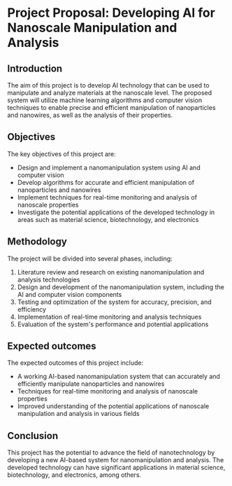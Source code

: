 # Project Proposal: Developing AI for Nanoscale Manipulation and Analysis

## Introduction
The aim of this project is to develop AI technology that can be used to manipulate and analyze materials at the nanoscale level. The proposed system will utilize machine learning algorithms and computer vision techniques to enable precise and efficient manipulation of nanoparticles and nanowires, as well as the analysis of their properties.

## Objectives
The key objectives of this project are:

* Design and implement a nanomanipulation system using AI and computer vision
* Develop algorithms for accurate and efficient manipulation of nanoparticles and nanowires
* Implement techniques for real-time monitoring and analysis of nanoscale properties
* Investigate the potential applications of the developed technology in areas such as material science, biotechnology, and electronics

## Methodology
The project will be divided into several phases, including:

1. Literature review and research on existing nanomanipulation and analysis technologies
2. Design and development of the nanomanipulation system, including the AI and computer vision components
3. Testing and optimization of the system for accuracy, precision, and efficiency
4. Implementation of real-time monitoring and analysis techniques
5. Evaluation of the system's performance and potential applications

## Expected outcomes
The expected outcomes of this project include:

* A working AI-based nanomanipulation system that can accurately and efficiently manipulate nanoparticles and nanowires
* Techniques for real-time monitoring and analysis of nanoscale properties
* Improved understanding of the potential applications of nanoscale manipulation and analysis in various fields

## Conclusion
This project has the potential to advance the field of nanotechnology by developing a new AI-based system for nanomanipulation and analysis. The developed technology can have significant applications in material science, biotechnology, and electronics, among others.
